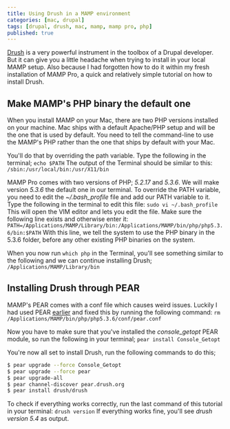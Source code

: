 ```yaml
---
title: Using Drush in a MAMP environment
categories: [mac, drupal]
tags: [drupal, drush, mac, mamp, mamp pro, php]
published: true
---
```


[Drush](http://drush.ws/) is a very powerful instrument in the toolbox of a Drupal developer. But it can give you a little headache when trying to install in your local MAMP setup.
Also because I had forgotten how to do it within my fresh installation of MAMP Pro, a quick and relatively simple tutorial on how to install Drush.
<!-- more -->

## Make MAMP's PHP binary the default one

When you install MAMP on your Mac, there are two PHP versions installed on your machine. Mac ships with a default Apache/PHP setup and will be the one that is used by default. You need to tell the command-line to use the MAMP's PHP rather than the one that ships by default with your Mac.

You'll do that by overriding the path variable. Type the following in the terminal;
``echo $PATH``
The output of the Terminal should be similar to this:
``/sbin:/usr/local/bin:/usr/X11/bin``

MAMP Pro comes with two versions of PHP; *5.2.17* and *5.3.6*. We will make version *5.3.6* the default one in our terminal. To override the PATH variable, you need to edit the *~/.bash_profile* file and add our PATH variable to it. Type the following in the terminal to edit this file:
``sudo vi ~/.bash_profile``
This will open the VIM editor and lets you edit the file. Make sure the following line exists and otherwise enter it:
``PATH=/Applications/MAMP/Library/bin:/Applications/MAMP/bin/php/php5.3.6/bin:$PATH``
With this line, we tell the system to use the PHP binary in the 5.3.6 folder, before any other existing PHP binaries on the system.

When you now run ``which php`` in the Terminal, you'll see something similar to the following and we can continue installing Drush;
``/Applications/MAMP/Library/bin``

## Installing Drush through PEAR
MAMP's PEAR comes with a conf file which causes weird issues. Luckily I had used PEAR [earlier](/blog/install-the-mongo-php-extension-in-mamp-with-pecl) and fixed this by running the following command:
``rm /Applications/MAMP/bin/php/php5.3.6/conf/pear.conf``

Now you have to make sure that you've installed the *console_getopt* PEAR module, so run the following in your terminal;
``pear install Console_Getopt``

You're now all set to install Drush, run the following commands to do this;

```bash
$ pear upgrade --force Console_Getopt
$ pear upgrade --force pear
$ pear upgrade-all
$ pear channel-discover pear.drush.org
$ pear install drush/drush
```

To check if everything works correctly, run the last command of this tutorial in your terminal:
``drush version``
If everything works fine, you'll see *drush version 5.4* as output.
